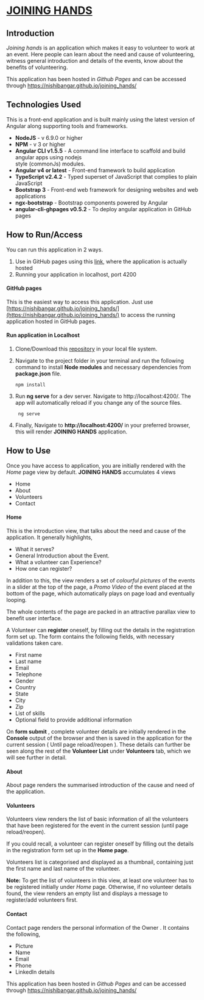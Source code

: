 # [JOINING HANDS](https://nishibangar.github.io/joining_hands/) 

## Introduction
 *Joining hands* is an application which makes it easy to volunteer to work at an event. Here people can learn about the need and cause of volunteering, witness general introduction and details of the events, know about the benefits of volunteering. 

This application has been hosted in *Github Pages* and can be accessed through  https://nishibangar.github.io/joining_hands/

## Technologies Used

This is a front-end application and is built mainly using the latest version of Angular along supporting tools and frameworks.

* **NodeJS** - v 6.9.0 or higher
* **NPM** - v 3 or higher
* **Angular CLI v1.5.5** - A command line interface to scaffold and build angular apps using nodejs        
                                           style (commonJs) modules.
* **Angular v4 or latest** - Front-end framework to build application
* **TypeScript v2.4.2** - Typed superset of JavaScript that complies to plain JavaScript
* **Bootstrap 3** - Front-end web framework for designing websites and web applications
* **ngx-bootstrap** - Bootstrap components powered by Angular
* **angular-cli-ghpages v0.5.2** - To deploy angular application in GitHub pages


## How to Run/Access 
You can run this application in 2 ways.
1. Use in GitHub pages using this [link](https://nishibangar.github.io/joining_hands/), where the application is actually hosted
2. Running your application in localhost, port 4200

#### GitHub pages
This is the easiest way to access this application. Just use [https://nishibangar.github.io/joining_hands/](https://nishibangar.github.io/joining_hands/) to access the running application hosted in GitHub pages.

#### Run application in **Localhost**
1. Clone/Download this [repository](https://github.com/NishiBangar/joining_hands) in your local file system.
2. Navigate to the project folder in your terminal and run the following command to install **Node modules** and necessary dependencies from **package.json** file. 
  
       npm install 
3. Run **ng serve** for a dev server. Navigate to http://localhost:4200/. The app will automatically reload if you change any of the source files.

        ng serve
4. Finally, Navigate to **http://localhost:4200/** in your preferred browser, this will render **JOINING HANDS** application.

## How to Use

Once you have access to application, you are initially rendered with the *Home* page view by default.
 **JOINING HANDS** accumulates 4 views
   - Home
   - About
   - Volunteers
   - Contact

####  Home
This is the introduction view, that talks about the need and cause of the application. It generally highlights, 
  - What it serves?
  - General Introduction about the Event.
  - What a volunteer can Experience?
  - How one can register?

In addition to this, the view renders a set of *colourful pictures* of the events in a slider at the top of the page,  a *Promo Video* of the event placed at the bottom of the page, which automatically plays on page load and eventually looping.

The whole contents of the page are packed in an attractive parallax view to benefit user interface.

A Volunteer can **register** oneself, by filling out the details in the registration form set up.
The form contains the following fields, with necessary validations taken care.
  - First name
  - Last name 
  - Email
  - Telephone
  - Gender
  - Country
  - State
  - City
  - Zip
  - List of skills
  - Optional field to provide additional information

On **form submit** , complete volunteer details are initially rendered in the **Console** output of the browser and then is saved in the application for the current session ( Until page reload/reopen ). These details can further be seen along the rest of the **Volunteer List** under **Volunteers** tab, which we will see further in detail.
 
####  About
About page renders the summarised introduction of the cause and need of the application.


####  Volunteers
Volunteers view renders the list of basic information of all the volunteers that have been registered for the event in the current session (until page reload/reopen).

If you could recall, a volunteer can register oneself by filling out the details in the registration form set up in the **Home page**.

Volunteers list is categorised and displayed as a thumbnail, containing just the first name and last name of the volunteer.

**Note:** To get the list of volunteers in this view, at least one volunteer has to be registered initially under *Home* page. Otherwise, if no volunteer details found, the view renders an empty list and  displays a message to register/add volunteers first.

####  Contact
Contact page renders the personal information of the Owner . It contains the following,
  - Picture
  - Name
  - Email
  - Phone
  - LinkedIn details



This application has been hosted in *Github Pages* and can be accessed through https://nishibangar.github.io/joining_hands/
 

 
